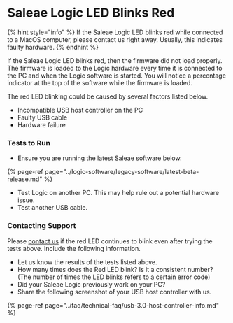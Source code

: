 # Saleae Logic LED Blinks Red

{% hint style="info" %}
If the Saleae Logic LED blinks red while connected to a MacOS computer, please contact us right away. Usually, this indicates faulty hardware.
{% endhint %}

If the Saleae Logic LED blinks red, then the firmware did not load properly. The firmware is loaded to the Logic hardware every time it is connected to the PC and when the Logic software is started. You will notice a percentage indicator at the top of the software while the firmware is loaded.

The red LED blinking could be caused by several factors listed below.

* Incompatible USB host controller on the PC
* Faulty USB cable
* Hardware failure

### Tests to Run

* Ensure you are running the latest Saleae software below.

{% page-ref page="../logic-software/legacy-software/latest-beta-release.md" %}

* Test Logic on another PC. This may help rule out a potential hardware issue.
* Test another USB cable.

### Contacting Support

Please [contact us](https://contact.saleae.com/hc/en-us/requests/new) if the red LED continues to blink even after trying the tests above. Include the following information.

* Let us know the results of the tests listed above.
* How many times does the Red LED blink? Is it a consistent number? \(The number of times the LED blinks refers to a certain error code\)
* Did your Saleae Logic previously work on your PC?
* Share the following screenshot of your USB host controller with us.

{% page-ref page="../faq/technical-faq/usb-3.0-host-controller-info.md" %}








